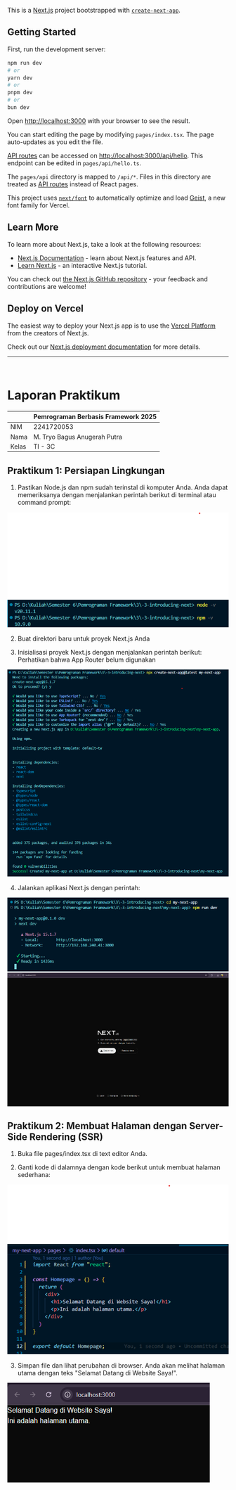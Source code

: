 This is a [Next.js](https://nextjs.org) project bootstrapped with [`create-next-app`](https://nextjs.org/docs/pages/api-reference/create-next-app).

## Getting Started

First, run the development server:

```bash
npm run dev
# or
yarn dev
# or
pnpm dev
# or
bun dev
```

Open [http://localhost:3000](http://localhost:3000) with your browser to see the result.

You can start editing the page by modifying `pages/index.tsx`. The page auto-updates as you edit the file.

[API routes](https://nextjs.org/docs/pages/building-your-application/routing/api-routes) can be accessed on [http://localhost:3000/api/hello](http://localhost:3000/api/hello). This endpoint can be edited in `pages/api/hello.ts`.

The `pages/api` directory is mapped to `/api/*`. Files in this directory are treated as [API routes](https://nextjs.org/docs/pages/building-your-application/routing/api-routes) instead of React pages.

This project uses [`next/font`](https://nextjs.org/docs/pages/building-your-application/optimizing/fonts) to automatically optimize and load [Geist](https://vercel.com/font), a new font family for Vercel.

## Learn More

To learn more about Next.js, take a look at the following resources:

- [Next.js Documentation](https://nextjs.org/docs) - learn about Next.js features and API.
- [Learn Next.js](https://nextjs.org/learn-pages-router) - an interactive Next.js tutorial.

You can check out [the Next.js GitHub repository](https://github.com/vercel/next.js) - your feedback and contributions are welcome!

## Deploy on Vercel

The easiest way to deploy your Next.js app is to use the [Vercel Platform](https://vercel.com/new?utm_medium=default-template&filter=next.js&utm_source=create-next-app&utm_campaign=create-next-app-readme) from the creators of Next.js.

Check out our [Next.js deployment documentation](https://nextjs.org/docs/pages/building-your-application/deploying) for more details.

---

<br>

# Laporan Praktikum

|       | Pemrograman Berbasis Framework 2025 |
| ----- | ----------------------------------- |
| NIM   | 2241720053                          |
| Nama  | M. Tryo Bagus Anugerah Putra        |
| Kelas | TI - 3C                             |

## Praktikum 1: Persiapan Lingkungan 

1. Pastikan Node.js dan npm sudah terinstal di komputer Anda. Anda dapat memeriksanya dengan menjalankan perintah berikut di terminal atau command prompt:
<img src="assets/images/1.1.png">

2. Buat direktori baru untuk proyek Next.js Anda 

3. Inisialisasi proyek Next.js dengan menjalankan perintah berikut: Perhatikan bahwa App Router belum digunakan
<img src="assets/images/1.2.png">

4. Jalankan aplikasi Next.js dengan perintah:
<img src="assets/images/1.3.1.png">
<img src="assets/images/1.3.2.png">

## Praktikum 2: Membuat Halaman dengan Server-Side Rendering (SSR)

1. Buka file pages/index.tsx di text editor Anda.

2. Ganti kode di dalamnya dengan kode berikut untuk membuat halaman sederhana:
<img src="assets/images/2.1.png">

3. Simpan file dan lihat perubahan di browser. Anda akan melihat halaman utama dengan teks "Selamat Datang di Website Saya!". 
<img src="assets/images/2.2.png">